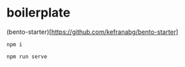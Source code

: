 # boilerplate

(bento-starter)[https://github.com/kefranabg/bento-starter]

```
npm i
```

```
npm run serve
```